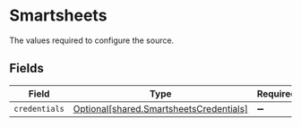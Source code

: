 # Smartsheets

The values required to configure the source.


## Fields

| Field                                                                                        | Type                                                                                         | Required                                                                                     | Description                                                                                  |
| -------------------------------------------------------------------------------------------- | -------------------------------------------------------------------------------------------- | -------------------------------------------------------------------------------------------- | -------------------------------------------------------------------------------------------- |
| `credentials`                                                                                | [Optional[shared.SmartsheetsCredentials]](undefined/models/shared/smartsheetscredentials.md) | :heavy_minus_sign:                                                                           | N/A                                                                                          |